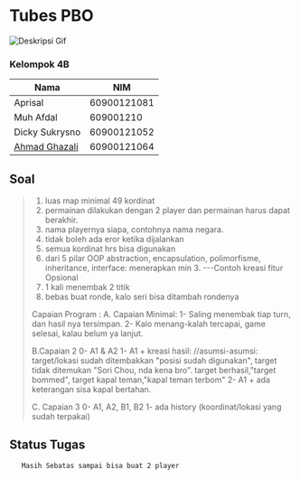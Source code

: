 # Tubes PBO
![Deskripsi Gif](https://media.giphy.com/media/13HgwGsXF0aiGY/giphy.gif)

### Kelompok 4B
| Nama | NIM |
|--|--|
| Aprisal| 60900121081 | 
| Muh Afdal | 609001210 | 609001210 |
| Dicky Sukrysno | 60900121052|
| [Ahmad Ghazali](github.com/cipaxdragon) | 60900121064  |


## Soal

> 1. luas map minimal 49 kordinat
> 2. permainan dilakukan dengan 2 player dan permainan harus dapat berakhir.
> 3. nama playernya siapa, contohnya nama negara.
> 4. tidak boleh ada eror ketika dijalankan
> 5. semua kordinat hrs bisa digunakan 
> 6. dari 5 pilar OOP abstraction, encapsulation, polimorfisme, inheritance, interface: menerapkan min 3. 
> ---Contoh kreasi fitur Opsional
> 7. 1 kali menembak 2 titik
> 8. bebas buat ronde, kalo seri bisa ditambah rondenya
> 
> Capaian Program :
> A. Capaian Minimal:
> 1- Saling menembak tiap turn, dan hasil nya tersimpan.
> 2- Kalo menang-kalah tercapai, game selesai, kalau belum ya lanjut.
> 
> B.Capaian 2
> 0- A1 & A2
> 1- A1 + kreasi hasil:
>   //asumsi-asumsi:
>   target/lokasi sudah ditembakkan "posisi sudah digunakan",
>   target tidak ditemukan "Sori Chou, nda kena bro".
>   target berhasil,"target bommed",
>   target kapal teman,"kapal teman terbom"
> 2- A1 + ada keterangan sisa kapal bertahan.
> 
> C. Capaian 3
> 0- A1, A2, B1, B2
> 1- ada history (koordinat/lokasi yang sudah terpakai)

## Status Tugas
       Masih Sebatas sampai bisa buat 2 player 


